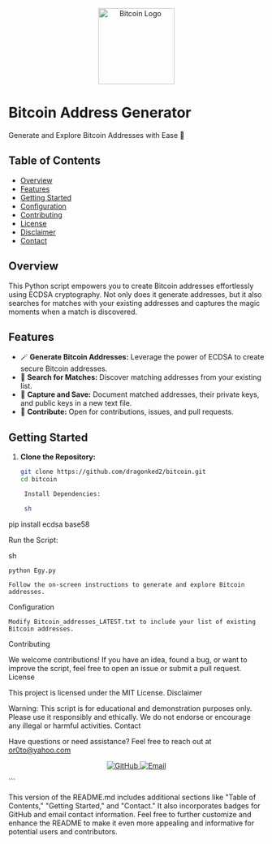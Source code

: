 <p align="center">
  <img src="bitcoin_logo.png" alt="Bitcoin Logo" width="150">
</p>

# Bitcoin Address Generator

Generate and Explore Bitcoin Addresses with Ease 🚀

## Table of Contents

- [Overview](#overview)
- [Features](#features)
- [Getting Started](#getting-started)
- [Configuration](#configuration)
- [Contributing](#contributing)
- [License](#license)
- [Disclaimer](#disclaimer)
- [Contact](#contact)

## Overview

This Python script empowers you to create Bitcoin addresses effortlessly using ECDSA cryptography. Not only does it generate addresses, but it also searches for matches with your existing addresses and captures the magic moments when a match is discovered.

## Features

- 🪄 **Generate Bitcoin Addresses:** Leverage the power of ECDSA to create secure Bitcoin addresses.
- 🔎 **Search for Matches:** Discover matching addresses from your existing list.
- 💾 **Capture and Save:** Document matched addresses, their private keys, and public keys in a new text file.
- 🤝 **Contribute:** Open for contributions, issues, and pull requests.

## Getting Started

1. **Clone the Repository:**

   ```sh
   git clone https://github.com/dragonked2/bitcoin.git
   cd bitcoin

    Install Dependencies:

    sh

pip install ecdsa base58

Run the Script:

sh

    python Egy.py

    Follow the on-screen instructions to generate and explore Bitcoin addresses.

Configuration

    Modify Bitcoin_addresses_LATEST.txt to include your list of existing Bitcoin addresses.

Contributing

We welcome contributions! If you have an idea, found a bug, or want to improve the script, feel free to open an issue or submit a pull request.
License

This project is licensed under the MIT License.
Disclaimer

Warning: This script is for educational and demonstration purposes only. Please use it responsibly and ethically. We do not endorse or encourage any illegal or harmful activities.
Contact

Have questions or need assistance? Feel free to reach out at or0to@yahoo.com
<p align="center">
  <a href="https://github.com/dragonked2">
    <img src="https://img.shields.io/badge/github-dragonked2-blueviolet?style=flat-square&logo=github" alt="GitHub">
  </a>
  <a href="mailto:or0to@yahoo.com">
    <img src="https://img.shields.io/badge/email-or0to@yahoo.com-orange?style=flat-square&logo=mail.ru" alt="Email">
  </a>
</p>
```

This version of the README.md includes additional sections like "Table of Contents," "Getting Started," and "Contact." It also incorporates badges for GitHub and email contact information. Feel free to further customize and enhance the README to make it even more appealing and informative for potential users and contributors.
